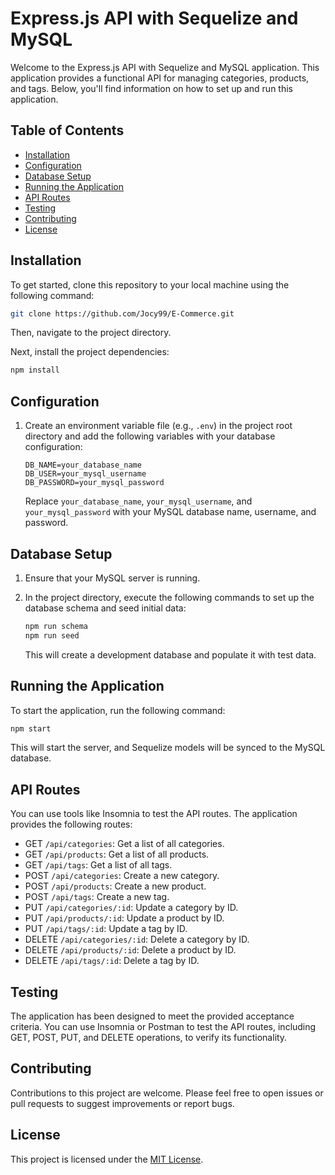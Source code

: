 # Express.js API with Sequelize and MySQL

Welcome to the Express.js API with Sequelize and MySQL application. This application provides a functional API for managing categories, products, and tags. Below, you'll find information on how to set up and run this application.

## Table of Contents

- [Installation](#installation)
- [Configuration](#configuration)
- [Database Setup](#database-setup)
- [Running the Application](#running-the-application)
- [API Routes](#api-routes)
- [Testing](#testing)
- [Contributing](#contributing)
- [License](#license)

## Installation

To get started, clone this repository to your local machine using the following command:

```bash
git clone https://github.com/Jocy99/E-Commerce.git
```

Then, navigate to the project directory.


Next, install the project dependencies:

```bash
npm install
```

## Configuration

1. Create an environment variable file (e.g., `.env`) in the project root directory and add the following variables with your database configuration:

   ```
   DB_NAME=your_database_name
   DB_USER=your_mysql_username
   DB_PASSWORD=your_mysql_password
   ```

   Replace `your_database_name`, `your_mysql_username`, and `your_mysql_password` with your MySQL database name, username, and password.

## Database Setup

1. Ensure that your MySQL server is running.

2. In the project directory, execute the following commands to set up the database schema and seed initial data:

   ```bash
   npm run schema
   npm run seed
   ```

   This will create a development database and populate it with test data.

## Running the Application

To start the application, run the following command:

```bash
npm start
```

This will start the server, and Sequelize models will be synced to the MySQL database.

## API Routes

You can use tools like Insomnia to test the API routes. The application provides the following routes:

- GET `/api/categories`: Get a list of all categories.
- GET `/api/products`: Get a list of all products.
- GET `/api/tags`: Get a list of all tags.
- POST `/api/categories`: Create a new category.
- POST `/api/products`: Create a new product.
- POST `/api/tags`: Create a new tag.
- PUT `/api/categories/:id`: Update a category by ID.
- PUT `/api/products/:id`: Update a product by ID.
- PUT `/api/tags/:id`: Update a tag by ID.
- DELETE `/api/categories/:id`: Delete a category by ID.
- DELETE `/api/products/:id`: Delete a product by ID.
- DELETE `/api/tags/:id`: Delete a tag by ID.

## Testing

The application has been designed to meet the provided acceptance criteria. You can use Insomnia or Postman to test the API routes, including GET, POST, PUT, and DELETE operations, to verify its functionality.

## Contributing

Contributions to this project are welcome. Please feel free to open issues or pull requests to suggest improvements or report bugs.

## License

This project is licensed under the [MIT License](LICENSE).

